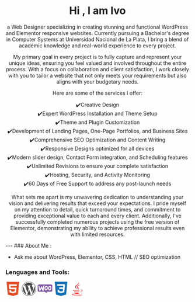 <div id="header" align="center">
    <h1>
        Hi , I am Ivo
    </h1>
        a Web Designer specializing in creating stunning and functional WordPress and Elementor responsive websites. Currently pursuing a Bachelor's degree in Computer Systems at Universidad Nacional de La Plata, I bring a blend of academic knowledge and real-world experience to every project.

My primary goal in every project is to fully capture and represent your unique ideas, ensuring you feel valued and involved throughout the entire process. With a focus on collaboration and client satisfaction, I work closely with you to tailor a website that not only meets your requirements but also aligns with your budgetary needs.

Here are some of the services I offer:

✔️Creative Design <br>
✔️Expert WordPress Installation and Theme Setup<br>
✔️Theme and Plugin Customization<br>
✔️Development of Landing Pages, One-Page Portfolios, and Business Sites<br>
✔️Comprehensive SEO Optimization and Content Writing<br>
✔️Responsive Designs optimized for all devices<br>
✔️Modern slider design, Contact Form integration, and Scheduling features<br>
✔️Unlimited Revisions to ensure your complete satisfaction<br>
✔️Hosting, Security, and Activity Monitoring<br>
✔️60 Days of Free Support to address any post-launch needs<br>

What sets me apart is my unwavering dedication to understanding your vision and delivering results that exceed your expectations. I pride myself on my attention to detail, quick turnaround times, and commitment to providing exceptional value to each and every client. Additionally, I've successfully completed numerous projects using the free version of Elementor, demonstrating my ability to achieve professional results even with limited resources.

</div>
 --- 
 ### About Me :

 - Ask me about WordPress, Elementor, CSS, HTML // SEO optimization 

 <div align="left">
    <h3> Lenguages and Tools:</h3>
    <div>
        <img src="https://github.com/devicons/devicon/blob/master/icons/html5/html5-plain.svg" title="HTML5" alt="HTML" width="40">
        <img src="https://github.com/devicons/devicon/blob/master/icons/wordpress/wordpress-plain.svg" title="Wordpress" alt="Wordpress" width="40">
        <img src="https://github.com/devicons/devicon/blob/master/icons/woocommerce/woocommerce-plain.svg" title="WooCommerce" alt="Woocommerce" width="40">
        <img src="https://github.com/devicons/devicon/blob/master/icons/css3/css3-plain.svg" title="CSS3" alt="CSS" width="40">
        <img src="https://github.com/devicons/devicon/blob/master/icons/java/java-plain.svg" title="JAVA" alt="JAVA" width="40">
    </div>
</div>
